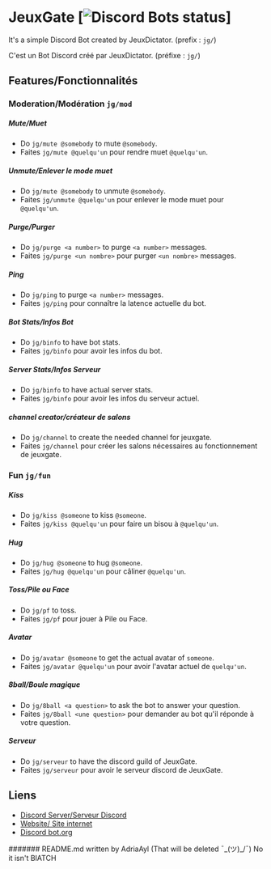 # JeuxGate [![Discord Bots status](https://discordbots.org/api/widget/status/515891064721244162.svg?noavatar=true)]

It's a simple Discord Bot created by JeuxDictator. (prefix : `jg/`)

C'est un Bot Discord créé par JeuxDictator. (préfixe : `jg/`)

## Features/Fonctionnalités
### Moderation/Modération `jg/mod`
##### Mute/Muet
 - Do `jg/mute @somebody` to mute `@somebody`.
 - Faites `jg/mute @quelqu'un` pour rendre muet `@quelqu'un`.

##### Unmute/Enlever le mode muet
 - Do `jg/mute @somebody` to unmute `@somebody`.
 - Faites `jg/unmute @quelqu'un` pour enlever le mode muet pour `@quelqu'un`.

##### Purge/Purger
 - Do `jg/purge <a number>` to purge `<a number>` messages.
 - Faites `jg/purge <un nombre>` pour purger `<un nombre>` messages.

##### Ping
 - Do `jg/ping` to purge `<a number>` messages.
 - Faites `jg/ping` pour connaître la latence actuelle du bot.
 
##### Bot Stats/Infos Bot
 - Do `jg/binfo` to have bot stats.
 - Faites `jg/binfo` pour avoir les infos du bot.

##### Server Stats/Infos Serveur
 - Do `jg/binfo` to have actual server stats.
 - Faites `jg/binfo` pour avoir les infos du serveur actuel.
 
##### channel creator/créateur de salons
 - Do `jg/channel` to create the needed channel for jeuxgate.
 - Faites `jg/channel` pour créer les salons nécessaires au fonctionnement de jeuxgate.

### Fun `jg/fun`
##### Kiss
 - Do `jg/kiss @someone` to kiss `@someone`.
 - Faites `jg/kiss @quelqu'un` pour faire un bisou à `@quelqu'un`.

##### Hug
 - Do `jg/hug @someone` to hug `@someone`.
 - Faites `jg/hug @quelqu'un` pour câliner `@quelqu'un`.

##### Toss/Pile ou Face
 - Do `jg/pf` to toss.
 - Faites `jg/pf` pour jouer à Pile ou Face.

##### Avatar
 - Do `jg/avatar @someone` to get the actual avatar of `someone`.
 - Faites `jg/avatar @quelqu'un` pour avoir l'avatar actuel de `quelqu'un`.

##### 8ball/Boule magique
 - Do `jg/8ball <a question>` to ask the bot to answer your question.
 - Faites `jg/8ball <une question>` pour demander au bot qu'il réponde à votre question.

##### Serveur
 - Do `jg/serveur` to have the discord guild of JeuxGate.
 - Faites `jg/serveur` pour avoir le serveur discord de JeuxGate.

## Liens
- [Discord Server/Serveur Discord](https://discord.gg/BSEGc9D)
- [Website/ Site internet](https://jeuxdictator.github.io/Jeuxgate-web/)
- [Discord bot.org](https://discordbots.org/bot/515891064721244162)

####### README.md written by AdriaAyl (That will be deleted ¯\_(ツ)_/¯)
No it isn't BIATCH
